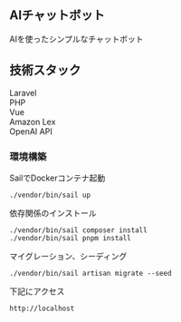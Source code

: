 ## AIチャットボット
AIを使ったシンプルなチャットボット

## 技術スタック
Laravel  
PHP  
Vue  
Amazon Lex  
OpenAI API  

### 環境構築
SailでDockerコンテナ起動
```
./vendor/bin/sail up
```

依存関係のインストール
```
./vendor/bin/sail composer install
./vendor/bin/sail pnpm install
```

マイグレーション、シーディング
```
./vendor/bin/sail artisan migrate --seed
```

下記にアクセス
```
http://localhost
```